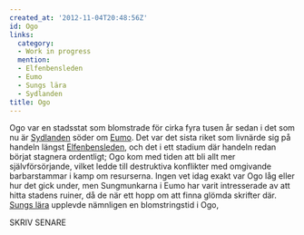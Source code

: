 ```yaml
---
created_at: '2012-11-04T20:48:56Z'
id: Ogo
links:
  category:
  - Work in progress
  mention:
  - Elfenbensleden
  - Eumo
  - Sungs lära
  - Sydlanden
title: Ogo
---
```


Ogo var en stadsstat som blomstrade för cirka fyra tusen år sedan i det som nu är [Sydlanden] söder
om [Eumo]. Det var det sista riket som livnärde sig på handeln längst [Elfenbensleden], och det i
ett stadium där handeln redan börjat stagnera ordentligt; Ogo kom med tiden att bli allt mer
självförsörjande, vilket ledde till destruktiva konflikter med omgivande barbarstammar i kamp om
resurserna. Ingen vet idag exakt var Ogo låg eller hur det gick under, men Sungmunkarna i Eumo har
varit intresserade av att hitta stadens ruiner, då de när ett hopp om att finna glömda skrifter där.
[Sungs lära] upplevde nämnligen en blomstringstid i Ogo,

SKRIV SENARE

  [Sydlanden]: Sydlanden
  [Eumo]: Eumo
  [Elfenbensleden]: Elfenbensleden
  [Sungs lära]: Sungs_lära